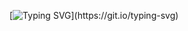 [![Typing SVG](https://readme-typing-svg.demolab.com?font=Orbitron&size=30&duration=2000&color=21C43E&center=true&vCenter=&multiline=true&random=&width=436&height=126&lines=Welcome!;this+is+zajinmori.)](https://git.io/typing-svg)
